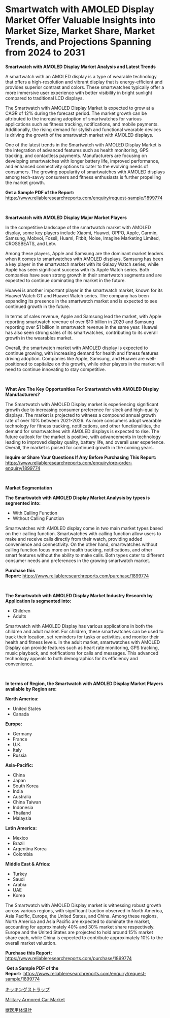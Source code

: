 <p><h1>Smartwatch with AMOLED Display Market Offer Valuable Insights into Market Size, Market Share, Market Trends, and Projections Spanning from 2024 to 2031</h1></p><p><strong>Smartwatch with AMOLED Display Market Analysis and Latest Trends</strong></p>
<p><p>A smartwatch with an AMOLED display is a type of wearable technology that offers a high-resolution and vibrant display that is energy-efficient and provides superior contrast and colors. These smartwatches typically offer a more immersive user experience with better visibility in bright sunlight compared to traditional LCD displays.</p><p>The Smartwatch with AMOLED Display Market is expected to grow at a CAGR of 12% during the forecast period. The market growth can be attributed to the increasing adoption of smartwatches for various applications such as fitness tracking, notifications, and mobile payments. Additionally, the rising demand for stylish and functional wearable devices is driving the growth of the smartwatch market with AMOLED displays.</p><p>One of the latest trends in the Smartwatch with AMOLED Display Market is the integration of advanced features such as health monitoring, GPS tracking, and contactless payments. Manufacturers are focusing on developing smartwatches with longer battery life, improved performance, and enhanced connectivity options to cater to the evolving needs of consumers. The growing popularity of smartwatches with AMOLED displays among tech-savvy consumers and fitness enthusiasts is further propelling the market growth.</p></p>
<p><strong>Get a Sample PDF of the Report:&nbsp;</strong> <a href="https://www.reliableresearchreports.com/enquiry/request-sample/1899774">https://www.reliableresearchreports.com/enquiry/request-sample/1899774</a></p>
<p>&nbsp;</p>
<p><strong>Smartwatch with AMOLED Display Major Market Players</strong></p>
<p><p>In the competitive landscape of the smartwatch market with AMOLED display, some key players include Xiaomi, Huawei, OPPO, Apple, Garmin, Samsung, Mobvoi, Fossil, Huami, Fitbit, Noise, Imagine Marketing Limited, CROSSBEATS, and Letv.</p><p>Among these players, Apple and Samsung are the dominant market leaders when it comes to smartwatches with AMOLED displays. Samsung has been a key player in the smartwatch market with its Galaxy Watch series, while Apple has seen significant success with its Apple Watch series. Both companies have seen strong growth in their smartwatch segments and are expected to continue dominating the market in the future.</p><p>Huawei is another important player in the smartwatch market, known for its Huawei Watch GT and Huawei Watch series. The company has been expanding its presence in the smartwatch market and is expected to see continued growth in the future.</p><p>In terms of sales revenue, Apple and Samsung lead the market, with Apple reporting smartwatch revenue of over $10 billion in 2020 and Samsung reporting over $1 billion in smartwatch revenue in the same year. Huawei has also seen strong sales of its smartwatches, contributing to its overall growth in the wearables market.</p><p>Overall, the smartwatch market with AMOLED display is expected to continue growing, with increasing demand for health and fitness features driving adoption. Companies like Apple, Samsung, and Huawei are well-positioned to capitalize on this growth, while other players in the market will need to continue innovating to stay competitive.</p></p>
<p>&nbsp;</p>
<p><strong>What Are The Key Opportunities For Smartwatch with AMOLED Display Manufacturers?</strong></p>
<p><p>The Smartwatch with AMOLED Display market is experiencing significant growth due to increasing consumer preference for sleek and high-quality displays. The market is projected to witness a compound annual growth rate of over 10% between 2021-2026. As more consumers adopt wearable technology for fitness tracking, notifications, and other functionalities, the demand for smartwatches with AMOLED displays is expected to rise. The future outlook for the market is positive, with advancements in technology leading to improved display quality, battery life, and overall user experience. Overall, the market is poised for continued growth in the coming years.</p></p>
<p><strong>Inquire or Share Your Questions If Any Before Purchasing This Report:</strong> <a href="https://www.reliableresearchreports.com/enquiry/pre-order-enquiry/1899774">https://www.reliableresearchreports.com/enquiry/pre-order-enquiry/1899774</a></p>
<p>&nbsp;</p>
<p><strong>Market Segmentation</strong></p>
<p><strong>The Smartwatch with AMOLED Display Market Analysis by types is segmented into:</strong></p>
<p><ul><li>With Calling Function</li><li>Without Calling Function</li></ul></p>
<p><p>Smartwatches with AMOLED display come in two main market types based on their calling function. Smartwatches with calling function allow users to make and receive calls directly from their watch, providing added convenience and connectivity. On the other hand, smartwatches without calling function focus more on health tracking, notifications, and other smart features without the ability to make calls. Both types cater to different consumer needs and preferences in the growing smartwatch market.</p></p>
<p><strong>Purchase this Report:&nbsp;</strong><a href="https://www.reliableresearchreports.com/purchase/1899774">https://www.reliableresearchreports.com/purchase/1899774</a></p>
<p>&nbsp;</p>
<p><strong>The Smartwatch with AMOLED Display Market Industry Research by Application is segmented into:</strong></p>
<p><ul><li>Children</li><li>Adults</li></ul></p>
<p><p>Smartwatch with AMOLED Display has various applications in both the children and adult market. For children, these smartwatches can be used to track their location, set reminders for tasks or activities, and monitor their health and fitness levels. In the adult market, smartwatches with AMOLED Display can provide features such as heart rate monitoring, GPS tracking, music playback, and notifications for calls and messages. This advanced technology appeals to both demographics for its efficiency and convenience.</p></p>
<p>&nbsp;</p>
<p><strong>In terms of Region, the Smartwatch with AMOLED Display Market Players available by Region are:</strong></p>
<p>
    <p> <strong> North America: </strong>
        <ul>
            <li>United States</li>
            <li>Canada</li>
        </ul>
        </p> 
    <p> <strong> Europe: </strong>
        <ul>
            <li>Germany</li>
            <li>France</li>
            <li>U.K.</li>
            <li>Italy</li>
            <li>Russia</li>
        </ul>
        </p> 
    <p> <strong> Asia-Pacific: </strong>
        <ul>
            <li>China</li>
            <li>Japan</li>
            <li>South Korea</li>
            <li>India</li>
            <li>Australia</li>
            <li>China Taiwan</li>
            <li>Indonesia</li>
            <li>Thailand</li>
            <li>Malaysia</li>
        </ul>
        </p> 
    <p> <strong> Latin America: </strong>
        <ul>
            <li>Mexico</li>
            <li>Brazil</li>
            <li>Argentina Korea</li>
            <li>Colombia</li>
        </ul>
        </p> 
    <p> <strong> Middle East & Africa: </strong>
        <ul>
            <li>Turkey</li>
            <li>Saudi</li>
            <li>Arabia</li>
            <li>UAE</li>
            <li>Korea</li>
        </ul>
    </p>
    </p>
<p><p>The Smartwatch with AMOLED Display market is witnessing robust growth across various regions, with significant traction observed in North America, Asia Pacific, Europe, the United States, and China. Among these regions, North America and Asia Pacific are expected to dominate the market, accounting for approximately 40% and 30% market share respectively. Europe and the United States are projected to hold around 15% market share each, while China is expected to contribute approximately 10% to the overall market valuation.</p></p>
<p><strong>Purchase this Report: </strong><a href="https://www.reliableresearchreports.com/purchase/1899774">https://www.reliableresearchreports.com/purchase/1899774</a></p>
<p>&nbsp;<strong>Get a Sample PDF of the Report:&nbsp;&nbsp;</strong><a href="https://www.reliableresearchreports.com/enquiry/request-sample/1899774">https://www.reliableresearchreports.com/enquiry/request-sample/1899774</a></p>
<p><strong></strong></p>
<p><p><a href="https://medium.com/@attyourniture/%E3%82%AD%E3%83%83%E3%82%AF%E3%82%B9%E3%83%88%E3%83%A9%E3%83%83%E3%83%97%E5%B8%82%E5%A0%B4-%E5%B8%82%E5%A0%B4%E3%82%B7%E3%82%A7%E3%82%A2-%E5%B8%82%E5%A0%B4%E3%83%88%E3%83%AC%E3%83%B3%E3%83%89-%E3%81%8A%E3%82%88%E3%81%B3%E5%B0%86%E6%9D%A5%E3%81%AE%E6%88%90%E9%95%B7%E3%82%92%E6%8E%A2%E3%82%8B-41dea5714e79">キッキングストラップ</a></p><p><a href="https://shimmer-gardenia-37a.notion.site/Military-Armored-Car-Market-Insights-Market-Players-and-Forecast-Till-2031-23443f7ca4a04d6cb060e844a8bb0816">Military Armored Car Market</a></p><p><a href="https://medium.com/@valeridd446677/%E7%8D%A3%E5%8C%BB%E7%94%A8%E4%BD%93%E6%B8%A9%E8%A8%88%E5%B8%82%E5%A0%B4%E3%81%AE%E5%88%86%E6%9E%90%E3%81%A82024%E5%B9%B4%E3%81%8B%E3%82%892031%E5%B9%B4%E3%81%BE%E3%81%A7%E3%81%AE%E8%A6%8F%E6%A8%A1%E4%BA%88%E6%B8%AC-c77378e61ba2">獣医用体温計</a></p></p>